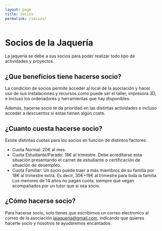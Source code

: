 ```yaml
---
layout: page
title: Socios
permalink: /socios/
---
```


# Socios de la Jaquería

La jaquería se debe a sus socios para poder realizar todo tipo de actividades y proyectos.


## ¿Que beneficios tiene hacerse socio?

La condición de socios permite acceder al local de la asociación y hacer uso de sus instalaciones y recursos como puede ser el taller, impresora 3D, e incluso los ordenadores y herramientas que hay disponibles.

Además, hacerse socio te da prioridad en las distintas actividades e incluso acceder a descuentos si estas tienen algún coste.

## ¿Cuanto cuesta hacerse socio?

Existe distintas cuotas para los socios en función de distintos factores:

* Cuota Normal: 20€ al mes.
* Cuota Estudiante/Parado: 18€ al trimestre. Debe acreditarse esta situación presentando el carnet de estudiante o certificación de situación de desempleo.
* Cuota Familiar: Un socio puede traer a más miembros de su familia por 18€ al trimestre extra. Es decir, 30€+18€ al trimestre para toda la familia. Los menores de 14 años no pagan cuota, siempre que vegan acompañados por un tutor que si sea socio.

## ¿Cómo hacerse socio?

Para hacerse socio, solo tienes que escribirnos un correo electronico al correo de la asociación lajaqueria@gmail.com, indicando que quieres hacerte socio y nosotros te ayudaremos encantados.